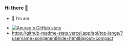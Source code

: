 ### Hi there 👋

- 🌱 I’m am
<!-- - 📫 [My Blog](http://blog.songen.buzz) -->
- [![Anurag's GitHub stats](https://github-readme-stats.vercel.app/api?username=songenen)](https://github.com/anuraghazra/github-readme-stats)
- https://github-readme-stats.vercel.app/api/top-langs/?username=songenen&hide=html&layout=compact
<!--
**songenen/songenen** is a ✨ _special_ ✨ repository because its `README.md` (this file) appears on your GitHub profile.

Here are some ideas to get you started:

- 🔭 I’m currently working on ...
- 🌱 I’m currently learning ...
- 👯 I’m looking to collaborate on ...
- 🤔 I’m looking for help with ...
- 💬 Ask me about ...
- 📫 How to reach me: ...
- 😄 Pronouns: ...
- ⚡ Fun fact: ...
-->

